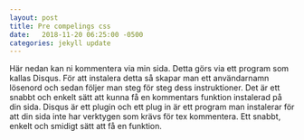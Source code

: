 ```yaml
---
layout: post
title: Pre compelings css
date:   2018-11-20 06:25:00 -0500
categories: jekyll update
---
```

Här nedan kan ni kommentera via min sida. Detta görs via ett program
som kallas Disqus. För att instalera detta så skapar man ett användarnamn
lösenord och sedan följer man steg för steg dess instruktioner.
Det är ett snabbt och enkelt sätt att kunna få en kommentars
funktion instalerad på din sida. 
Disqus är ett plugin och ett plug in är ett program
man instalerar för att din sida inte har verktygen som krävs för 
tex kommentera. Ett snabbt, enkelt och smidigt sätt att få en funktion.


[jekyll-docs]: https://jekyllrb.com/docs/home
[jekyll-gh]:   https://github.com/jekyll/jekyll
[jekyll-talk]: https://talk.jekyllrb.com/